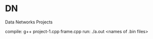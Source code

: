 DN
==

Data Networks Projects


compile: g++ project-1.cpp frame.cpp 
run: ./a.out <names of .bin files> 
